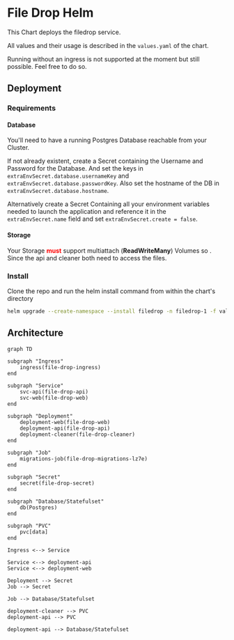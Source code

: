 # File Drop Helm

This Chart deploys the filedrop service.

All values and their usage is described in the `values.yaml` of the chart.

Running without an ingress is not supported at the moment but still possible. Feel free to do so.

## Deployment

### Requirements
#### Database
You'll need to have a running Postgres Database reachable from your Cluster.

If not already existent, create a Secret containing the Username and Password for the Database. And set the keys in `extraEnvSecret.database.usernameKey` and `extraEnvSecret.database.passwordKey`. Also set the hostname of the DB in `extraEnvSecret.database.hostname`.

Alternatively create a Secret Containing all your environment variables needed to launch the application and reference it in the `extraEnvSecret.name` field and set `extraEnvSecret.create = false`.

#### Storage
Your Storage <text style="color:red">**must**</text> support multiattach (**ReadWriteMany**) Volumes so . Since the api and cleaner both need to access the files.

### Install

Clone the repo and run  the helm install command from within the chart's directory

```sh
helm upgrade --create-namespace --install filedrop -n filedrop-1 -f values.yaml .
```

## Architecture

```mermaid
graph TD

subgraph "Ingress"
    ingress(file-drop-ingress)
end

subgraph "Service"
    svc-api(file-drop-api)
    svc-web(file-drop-web)
end

subgraph "Deployment"
    deployment-web(file-drop-web)
    deployment-api(file-drop-api)
    deployment-cleaner(file-drop-cleaner)
end

subgraph "Job"
    migrations-job(file-drop-migrations-lz7e)
end

subgraph "Secret"
    secret(file-drop-secret)
end

subgraph "Database/Statefulset"
    db(Postgres)
end

subgraph "PVC"
    pvc[data]
end

Ingress <--> Service

Service <--> deployment-api
Service <--> deployment-web

Deployment --> Secret
Job --> Secret

Job --> Database/Statefulset

deployment-cleaner --> PVC
deployment-api --> PVC

deployment-api --> Database/Statefulset

```